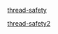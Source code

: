 [thread-safety](https://velog.io/@tsi0521/Thread-%ED%99%98%EA%B2%BD%EC%97%90%EC%84%9C-Safe%ED%95%9C-%EC%9E%90%EB%A3%8C%EA%B5%AC%EC%A1%B0%EB%9E%80)


[thread-safety2](https://github.com/WeareSoft/tech-interview/blob/master/contents/os.md#thread-safe)
